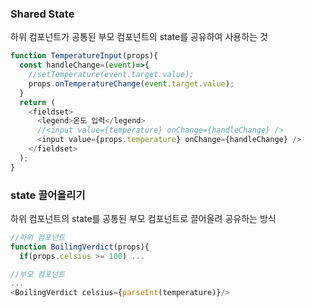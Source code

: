 ### Shared State
하위 컴포넌트가 공통된 부모 컴포넌트의 state를 공유하여 사용하는 것
```javascript
function TemperatureInput(props){
  const handleChange=(event)=>{
    //setTemperature(event.target.value);
    props.onTemperatureChange(event.target.value);
  }
  return (
    <fieldset>
      <legend>온도 입력</legend>
      //<input value={temperature} onChange={handleChange} />
      <input value={props.temperature} onChange={handleChange} />
    </fieldset>
  );
}
```
### state 끌어올리기
하위 컴포넌트의 state를 공통된 부모 컴포넌트로 끌어올려 공유하는 방식
```javascript
//하위 컴포넌트
function BoilingVerdict(props){
  if(props.celsius >= 100) ...

//부모 컴포넌트
...
<BoilingVerdict celsius={parseInt(temperature)}/>
```
